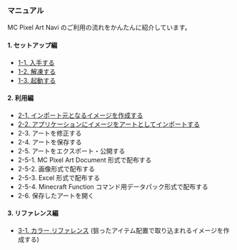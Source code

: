 ### マニュアル

MC Pixel Art Navi のご利用の流れをかんたんに紹介しています。

#### 1. セットアップ編
* [1-1. 入手する](01_Setup.md#1-1-入手する)
* [1-2. 解凍する](01_Setup.md#1-2-解凍する)
* [1-3. 起動する](01_Setup.md#1-3-起動する)

#### 2. 利用編
* [2-1. インポート元となるイメージを作成する](02_01_PrepareSourceImage.md)
* [2-2. アプリケーションにイメージをアートとしてインポートする](02_02_ImportSourceImage.md)
* 2-3. アートを修正する
* 2-4. アートを保存する
* 2-5. アートをエクスポート・公開する
* 2-5-1. MC Pixel Art Document 形式で配布する
* 2-5-2. 画像形式で配布する
* 2-5-3. Excel 形式で配布する
* 2-5-4. Minecraft Function コマンド用データパック形式で配布する
* 2-6. 保存したアートを開く

#### 3. リファレンス編
* [3-1. カラー リファレンス](03_01_ColorReference.md) (狙ったアイテム配置で取り込まれるイメージを作成する)
